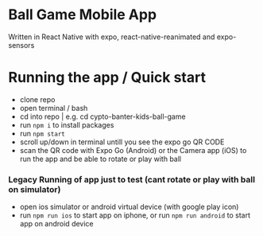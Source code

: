 # Ball Game Mobile App
Written in React Native with expo, react-native-reanimated and expo-sensors

# Running the app / Quick start
- clone repo
- open terminal / bash
- cd into repo | e.g. cd cypto-banter-kids-ball-game
- run `npm i` to install packages
- run `npm start`
- scroll up/down in terminal untill you see the expo go QR CODE
- scan the QR code with Expo Go (Android) or the Camera app (iOS) to run the app and be able to rotate or play with ball

### Legacy Running of app just to test (cant rotate or play with ball on simulator)
- open ios simulator or android virtual device (with google play icon)
- run `npm run ios` to start app on iphone, or run `npm run android` to start app on android device
